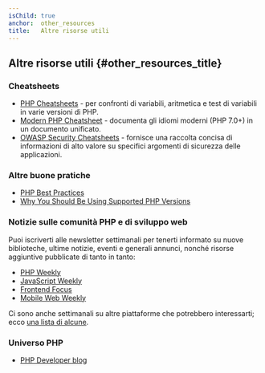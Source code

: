 ```yaml
---
isChild: true
anchor:  other_resources
title:   Altre risorse utili
---
```


## Altre risorse utili {#other_resources_title}

### Cheatsheets

* [PHP Cheatsheets](https://phpcheatsheets.com/) - per confronti di variabili, aritmetica e test di variabili in varie versioni di PHP.
* [Modern PHP Cheatsheet](https://github.com/smknstd/modern-php-cheatsheet) - documenta gli idiomi moderni (PHP 7.0+) in un documento unificato.
* [OWASP Security Cheatsheets](https://owasp.org/www-project-cheat-sheets/) - fornisce una raccolta concisa di informazioni di alto valore su specifici argomenti di sicurezza delle applicazioni.

### Altre buone pratiche

* [PHP Best Practices](https://phpbestpractices.org/)
* [Why You Should Be Using Supported PHP Versions](https://kinsta.com/blog/php-versions/)

### Notizie sulle comunità PHP e di sviluppo web

Puoi iscriverti alle newsletter settimanali per tenerti informato su nuove biblioteche, ultime notizie, eventi e generali
annunci, nonché risorse aggiuntive pubblicate di tanto in tanto:

* [PHP Weekly](https://www.phpweekly.com)
* [JavaScript Weekly](https://javascriptweekly.com/)
* [Frontend Focus](https://frontendfoc.us/)
* [Mobile Web Weekly](https://mobiledevweekly.com/)

Ci sono anche settimanali su altre piattaforme che potrebbero interessarti; ecco [una lista di alcune](https://github.com/jondot/awesome-weekly).

### Universo PHP

* [PHP Developer blog](https://blog.phpdeveloper.org/)
